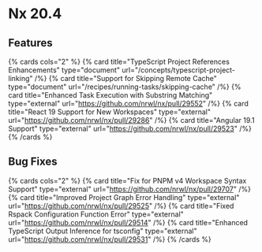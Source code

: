 # Nx 20.4

## Features

{% cards cols="2" %}
{% card title="TypeScript Project References Enhancements" type="document" url="/concepts/typescript-project-linking" /%}
{% card title="Support for Skipping Remote Cache" type="document" url="/recipes/running-tasks/skipping-cache" /%}
{% card title="Enhanced Task Execution with Substring Matching" type="external" url="https://github.com/nrwl/nx/pull/29552" /%}
{% card title="React 19 Support for New Workspaces" type="external" url="https://github.com/nrwl/nx/pull/29286" /%}
{% card title="Angular 19.1 Support" type="external" url="https://github.com/nrwl/nx/pull/29523" /%}
{% /cards %}

## Bug Fixes

{% cards cols="2" %}
{% card title="Fix for PNPM v4 Workspace Syntax Support" type="external" url="https://github.com/nrwl/nx/pull/29707" /%}
{% card title="Improved Project Graph Error Handling" type="external" url="https://github.com/nrwl/nx/pull/29525" /%}
{% card title="Fixed Rspack Configuration Function Error" type="external" url="https://github.com/nrwl/nx/pull/29514" /%}
{% card title="Enhanced TypeScript Output Inference for tsconfig" type="external" url="https://github.com/nrwl/nx/pull/29531" /%}
{% /cards %}
